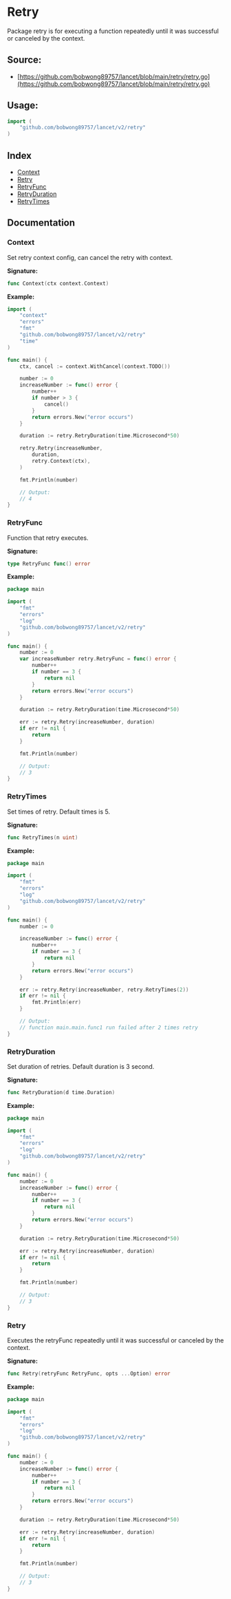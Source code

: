 # Retry

Package retry is for executing a function repeatedly until it was successful or canceled by the context.

<div STYLE="page-break-after: always;"></div>

## Source:

-   [https://github.com/bobwong89757/lancet/blob/main/retry/retry.go](https://github.com/bobwong89757/lancet/blob/main/retry/retry.go)

<div STYLE="page-break-after: always;"></div>

## Usage:

```go
import (
    "github.com/bobwong89757/lancet/v2/retry"
)
```

<div STYLE="page-break-after: always;"></div>

## Index

-   [Context](#Context)
-   [Retry](#Retry)
-   [RetryFunc](#RetryFunc)
-   [RetryDuration](#RetryDuration)
-   [RetryTimes](#RetryTimes)

<div STYLE="page-break-after: always;"></div>

## Documentation

### <span id="Context">Context</span>

<p>Set retry context config, can cancel the retry with context.</p>

<b>Signature:</b>

```go
func Context(ctx context.Context)
```

<b>Example:</b>

```go
import (
    "context"
    "errors"
    "fmt"
    "github.com/bobwong89757/lancet/v2/retry"
    "time"
)

func main() {
    ctx, cancel := context.WithCancel(context.TODO())

    number := 0
    increaseNumber := func() error {
        number++
        if number > 3 {
            cancel()
        }
        return errors.New("error occurs")
    }

    duration := retry.RetryDuration(time.Microsecond*50)

    retry.Retry(increaseNumber,
        duration,
        retry.Context(ctx),
    )

    fmt.Println(number)

    // Output:
    // 4
}
```

### <span id="RetryFunc">RetryFunc</span>

<p>Function that retry executes.</p>

<b>Signature:</b>

```go
type RetryFunc func() error
```

<b>Example:</b>

```go
package main

import (
    "fmt"
    "errors"
    "log"
    "github.com/bobwong89757/lancet/v2/retry"
)

func main() {
    number := 0
    var increaseNumber retry.RetryFunc = func() error {
        number++
        if number == 3 {
            return nil
        }
        return errors.New("error occurs")
    }

    duration := retry.RetryDuration(time.Microsecond*50)

    err := retry.Retry(increaseNumber, duration)
    if err != nil {
        return
    }

    fmt.Println(number)

    // Output:
    // 3
}
```

### <span id="RetryTimes">RetryTimes</span>

<p>Set times of retry. Default times is 5.</p>

<b>Signature:</b>

```go
func RetryTimes(n uint)
```

<b>Example:</b>

```go
package main

import (
    "fmt"
    "errors"
    "log"
    "github.com/bobwong89757/lancet/v2/retry"
)

func main() {
    number := 0

    increaseNumber := func() error {
        number++
        if number == 3 {
            return nil
        }
        return errors.New("error occurs")
    }

    err := retry.Retry(increaseNumber, retry.RetryTimes(2))
    if err != nil {
        fmt.Println(err)
    }

    // Output:
    // function main.main.func1 run failed after 2 times retry
}
```

### <span id="RetryDuration">RetryDuration</span>

<p>Set duration of retries. Default duration is 3 second.</p>

<b>Signature:</b>

```go
func RetryDuration(d time.Duration)
```

<b>Example:</b>

```go
package main

import (
    "fmt"
    "errors"
    "log"
    "github.com/bobwong89757/lancet/v2/retry"
)

func main() {
    number := 0
    increaseNumber := func() error {
        number++
        if number == 3 {
            return nil
        }
        return errors.New("error occurs")
    }

    duration := retry.RetryDuration(time.Microsecond*50)

    err := retry.Retry(increaseNumber, duration)
    if err != nil {
        return
    }

    fmt.Println(number)

    // Output:
    // 3
}
```

### <span id="Retry">Retry</span>

<p>Executes the retryFunc repeatedly until it was successful or canceled by the context.</p>

<b>Signature:</b>

```go
func Retry(retryFunc RetryFunc, opts ...Option) error
```

<b>Example:</b>

```go
package main

import (
    "fmt"
    "errors"
    "log"
    "github.com/bobwong89757/lancet/v2/retry"
)

func main() {
    number := 0
    increaseNumber := func() error {
        number++
        if number == 3 {
            return nil
        }
        return errors.New("error occurs")
    }

    duration := retry.RetryDuration(time.Microsecond*50)

    err := retry.Retry(increaseNumber, duration)
    if err != nil {
        return
    }

    fmt.Println(number)

    // Output:
    // 3
}
```
